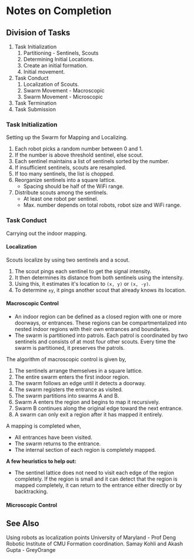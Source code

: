 # Notes on Completion

## Division of Tasks
1. Task Initialization
    1. Partitioning - Sentinels, Scouts
    2. Determining Initial Locations.
    3. Create an initial formation.
    4. Initial movement.
2. Task Conduct
    1. Localization of Scouts.
    2. Swarm Movement - Macroscopic
    3. Swarm Movement - Microscopic
3. Task Termination
4. Task Submission

### Task Initialization
Setting up the Swarm for Mapping and Localizing.

1. Each robot picks a random number between 0 and 1.
2. If the number is above threshold sentinel, else scout.
3. Each sentinel maintains a list of sentinels sorted by the number.
4. If insufficient sentinels, scouts are resampled.
5. If too many sentinels, the list is chopped.
6. Reorganize sentinels into a square lattice.
    - Spacing should be half of the WiFi range.
7. Distribute scouts among the sentinels.
    - At least one robot per sentinel.
    - Max. number depends on total robots, robot size and WiFi range.


### Task Conduct
Carrying out the indoor mapping.

#### Localization
Scouts localize by using two sentinels and a scout.
1. The scout pings each sentinel to get the signal intensity.
2. It then determines its distance from both sentinels using the intensity.
3. Using this, it estimates it's location to `(x, y)` or `(x, -y)`.
4. To determine `±y`, it pings another scout that already knows its location.

#### Macroscopic Control
- An indoor region can be defined as a closed region with one or more doorways, or entrances. These regions can be compartmentalized into nested indoor regions with their own entrances and boundaries.
- The swarm is partitioned into patrols. Each patrol is coordinated by two sentinels and consists of at most four other scouts. Every time the swarm is partitioned, it preserves the patrols.

The algorithm of macroscopic control is given by,
1. The sentinels arrange themselves in a square lattice.
2. The entire swarm enters the first indoor region.
3. The swarm follows an edge until it detects a doorway.
4. The swarm registers the entrance as visited.
5. The swarm partitions into swarms A and B.
6. Swarm A enters the region and begins to map it recursively.
7. Swarm B continues along the original edge toward the next entrance.
8. A swarm can only exit a region after it has mapped it entirely.

A mapping is completed when,
- All entrances have been visited.
- The swarm returns to the entrance.
- The internal section of each region is completely mapped.

**A few heuristics to help out:**
- The sentinel lattice does not need to visit each edge of the region completely. If the region is small and it can detect that the region is mapped completely, it can return to the entrance either directly or by backtracking.




#### Microscopic Control


## See Also

Using robots as localization points
University of Maryland - Prof Deng
Robotic Institute of CMU
Formation coordination.
Samay Kohli and Akash Gupta - GreyOrange

